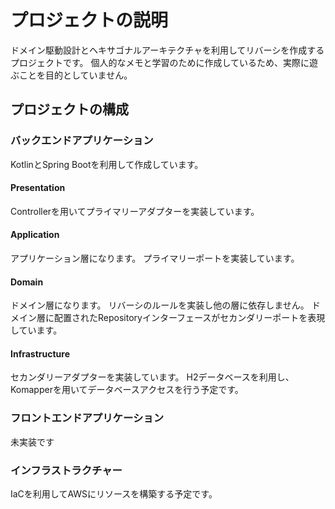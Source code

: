 # プロジェクトの説明
ドメイン駆動設計とヘキサゴナルアーキテクチャを利用してリバーシを作成するプロジェクトです。
個人的なメモと学習のために作成しているため、実際に遊ぶことを目的としていません。

## プロジェクトの構成

### バックエンドアプリケーション

KotlinとSpring Bootを利用して作成しています。

#### Presentation

Controllerを用いてプライマリーアダプターを実装しています。

#### Application

アプリケーション層になります。
プライマリーポートを実装しています。

#### Domain

ドメイン層になります。
リバーシのルールを実装し他の層に依存しません。
ドメイン層に配置されたRepositoryインターフェースがセカンダリーポートを表現しています。

#### Infrastructure

セカンダリーアダプターを実装しています。
H2データベースを利用し、Komapperを用いてデータベースアクセスを行う予定です。

### フロントエンドアプリケーション

未実装です

### インフラストラクチャー

IaCを利用してAWSにリソースを構築する予定です。

